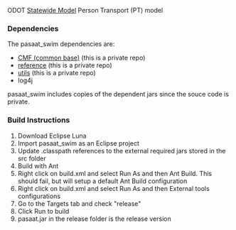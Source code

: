 
ODOT [Statewide Model](https://github.com/pbsag/tlumip) Person Transport (PT) model 

### Dependencies
The pasaat_swim dependencies are:

  - [CMF (common base)](https://github.com/pbsag/cmf) (this is a private repo)
  - [reference](https://github.com/pbsag/reference) (this is a private repo)
  - [utils](https://github.com/pbsag/utils) (this is a private repo)
  - log4j
    
pasaat_swim includes copies of the dependent jars since the souce code is private.

### Build Instructions
1. Download Eclipse Luna
2. Import pasaat_swim as an Eclipse project
3. Update .classpath references to the external required jars stored in the src folder
4. Build with Ant
  1. Right click on build.xml and select Run As and then Ant Build.  This should fail, but will setup a default Ant Build configuration
  2. Right click on build.xml and select Run As and then External tools configurations
  2. Go to the Targets tab and check "release"
  3. Click Run to build 
5. pasaat.jar in the release folder is the release version



